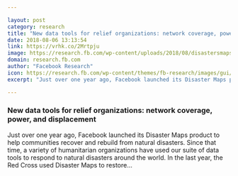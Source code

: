 ```yaml
---

layout: post
category: research
title: "New data tools for relief organizations: network coverage, power, and displacement"
date: 2018-08-06 13:13:54
link: https://vrhk.co/2Mrtpju
image: https://research.fb.com/wp-content/uploads/2018/08/disastersmaps_image2.jpg
domain: research.fb.com
author: "Facebook Research"
icon: https://research.fb.com/wp-content/themes/fb-research/images/gui/facebook.ico
excerpt: "Just over one year ago, Facebook launched its Disaster Maps product to help communities recover and rebuild from natural disasters. Since that time, a variety of humanitarian organizations have used our suite of data tools to respond to natural disasters around the world. In the last year, the Red Cross used Disaster Maps to restore…"

---
```


### New data tools for relief organizations: network coverage, power, and displacement

Just over one year ago, Facebook launched its Disaster Maps product to help communities recover and rebuild from natural disasters. Since that time, a variety of humanitarian organizations have used our suite of data tools to respond to natural disasters around the world. In the last year, the Red Cross used Disaster Maps to restore…